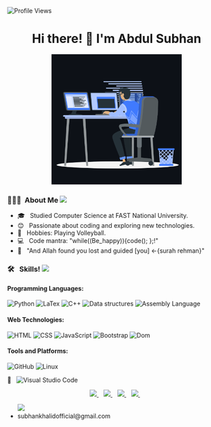 ![Profile Views](https://komarev.com/ghpvc/?username=IAbdulSubhan)

<h1 align="center">Hi there! 👋 I'm Abdul Subhan </h1>


<p align="center"><img src="animation.gif" width="300" alt="animation.gif"></p>




<h3> 👨🏻‍💻 &nbsp;About Me <img src="https://media.giphy.com/media/2rAF2FUn94dIlljSms/giphy.gif" width="40"></h3>

- 🎓 &nbsp; Studied Computer Science at FAST National University.
- 😊 &nbsp; Passionate about coding and exploring new technologies.
- 🥋 &nbsp; Hobbies: Playing Volleyball.
- 💻 &nbsp; Code mantra: "while((Be_happy)){code(); };!"
- 🕋 &nbsp; "And Allah found you lost and guided [you] <-{surah rehman}"

<h3> 🛠 &nbsp; Skills! <img src="https://media.giphy.com/media/WUlplcMpOCEmTGBtBW/giphy.gif" width="40"></h3>

#### Programming Languages:
![Python](https://img.shields.io/badge/-Python-333333?style=flat&logo=python)
![LaTex](https://img.shields.io/badge/-LaTex-333333?style=flat&logo=LaTex)
![C++](https://img.shields.io/badge/-c++-black?logo=c%2B%2B&style=social)
![Data structures](https://img.shields.io/badge/Data%20structure-c%2B%2B-blue)
![Assembly Language](https://img.shields.io/badge/Assembly%20Language%20-16%20bit--32%20bit-brightgreen)

#### Web Technologies:
![HTML](https://img.shields.io/badge/-HTML-333333?style=flat&logo=HTML5)
![CSS](https://img.shields.io/badge/-CSS-333333?style=flat&logo=CSS3&logoColor=1572B6)
![JavaScript](https://img.shields.io/badge/-JavaScript-333333?style=flat&logo=javascript)
![Bootstrap](https://img.shields.io/badge/-Bootstrap-333333?style=flat&logo=bootstrap&logoColor=563D7C)
![Dom](https://img.shields.io/badge/Dom-javascript-blu)

#### Tools and Platforms:
![GitHub](https://img.shields.io/badge/-GitHub-333333?style=flat&logo=github)
![Linux](https://img.shields.io/badge/-linux-333333?style=flat&logo=linux)

🔧 &nbsp; ![Visual Studio Code](https://img.shields.io/badge/-Visual%20Studio%20Code-333333?style=flat&logo=visual-studio-code&logoColor=007ACC)



<p align='center'>
  <a href="https://wa.link/a">
    <img src="https://img.shields.io/badge/WHATSAPP-%2325D366.svg?&style=for-the-badge&logo=whatsapp&logoColor=white" />    
  </a>&nbsp;&nbsp;
  <a href="https://www.linkedin.com/in/abdul-subhan-mian/">
    <img src="https://img.shields.io/badge/linkedin-%230077B5.svg?&style=for-the-badge&logo=linkedin&logoColor=white" />
  </a>&nbsp;&nbsp;
  <a href="https://www.instagram.com/abdulsubhanmian/">
    <img src="https://img.shields.io/badge/instagram-%23E4405F.svg?&style=for-the-badge&logo=instagram&logoColor=white" />        
  </a>&nbsp;&nbsp;
  <a href="https://twitter.com/abdulsubhanmian">
    <img src="https://img.shields.io/badge/Twitter-1DA1F2?style=for-the-badge&logo=twitter&logoColor=white" />        
  </a>&nbsp;&nbsp;
  <ul>
    <img src="https://img.shields.io/badge/Gmail-D14836?style=for-the-badge&logo=gmail&logoColor=white" />
    <li>subhankhalidofficial@gmail.com</li>
  </ul>
</p>
